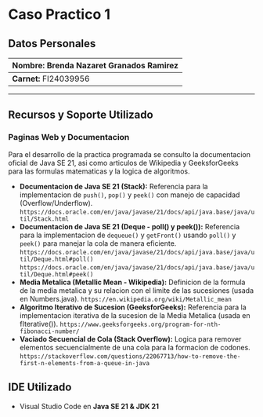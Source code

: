 # Caso Practico 1

## Datos Personales

| **Nombre:** Brenda Nazaret Granados Ramirez |
| :--- |
| **Carnet:** FI24039956 |

---

## Recursos y Soporte Utilizado

### Paginas Web y Documentacion

Para el desarrollo de la practica programada se consulto la documentacion oficial de Java SE 21, asi como articulos de Wikipedia y GeeksforGeeks para las formulas matematicas y la logica de algoritmos.

* **Documentacion de Java SE 21 (Stack):** Referencia para la implementacion de `push()`, `pop()` y `peek()` con manejo de capacidad (Overflow/Underflow).
    `https://docs.oracle.com/en/java/javase/21/docs/api/java.base/java/util/Stack.html`
* **Documentacion de Java SE 21 (Deque - poll() y peek()):** Referencia para la implementacion de `dequeue()` y `getFront()` usando `poll()` y `peek()` para manejar la cola de manera eficiente.
    `https://docs.oracle.com/en/java/javase/21/docs/api/java.base/java/util/Deque.html#poll()`
    `https://docs.oracle.com/en/java/javase/21/docs/api/java.base/java/util/Deque.html#peek()`
* **Media Metalica (Metallic Mean - Wikipedia):** Definicion de la formula de la media metalica y su relacion con el limite de las sucesiones (usada en Numbers.java).
    `https://en.wikipedia.org/wiki/Metallic_mean`
* **Algoritmo Iterativo de Sucesion (GeeksforGeeks):** Referencia para la implementacion iterativa de la sucesion de la Media Metalica (usada en fIterative()).
    `https://www.geeksforgeeks.org/program-for-nth-fibonacci-number/`
* **Vaciado Secuencial de Cola (Stack Overflow):** Logica para remover elementos secuencialmente de una cola para la formacion de codones.
    `https://stackoverflow.com/questions/22067713/how-to-remove-the-first-n-elements-from-a-queue-in-java`

## IDE Utilizado

- Visual Studio Code en **Java SE 21 & JDK 21**